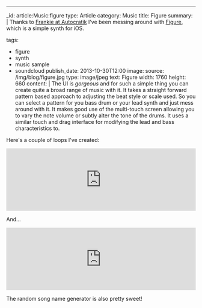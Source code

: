 ---
_id: article:Music:figure
type: Article
category: Music
title: Figure
summary: |
  Thanks to [Frankie at Autocratik][autocratik] I've been messing around with [Figure][figure], which is a simple synth for iOS. 
    
  [autocratik]: http://www.autocratik.com/
  [figure]: http://www.propellerheads.se/products/figure/
tags: 
  - figure
  - synth
  - music sample
  - soundcloud
publish_date: 2013-10-30T12:00
image:
  source: /img/blog/figure.jpg
  type: image/jpeg
  text: Figure
  width: 1760
  height: 660
content: |
  The UI is *gorgeous* and for such a simple thing you can create quite a broad range of music with it. It takes a straight forward pattern based approach to adjusting the beat style or scale used. So you can select a pattern for you bass drum or your lead synth and just mess around with it. It makes good use of the multi-touch screen allowing you to vary the note volume or subtly alter the tone of the drums. It uses a similar touch and drag interface for modifying the lead and bass characteristics to.

  Here's a couple of loops I've created:

  <iframe width="100%" height="166" scrolling="no" frameborder="no" src="https://w.soundcloud.com/player/?url=https%3A//api.soundcloud.com/tracks/117771249"></iframe>

  And...

  <iframe width="100%" height="166" scrolling="no" frameborder="no" src="https://w.soundcloud.com/player/?url=https%3A//api.soundcloud.com/tracks/117771144"></iframe>

  The random song name generator is also pretty sweet!
